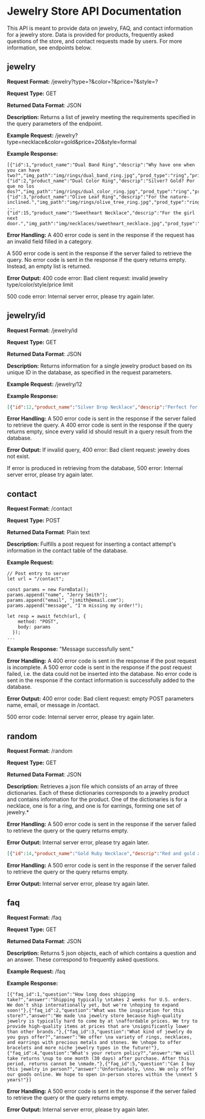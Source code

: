 # Jewelry Store API Documentation
This API is meant to provide data on jewelry, FAQ, and contact information for
a jewelry store. Data is provided for products, frequently asked questions of the
store, and contact requests made by users. For more information, see endpoints 
below.

## jewelry
**Request Format:** /jewelry?type=?&color=?&price=?&style=?

**Request Type:** GET

**Returned Data Format**: JSON

**Description:** Returns a list of jewelry meeting the requirements specified in the query parameters of the endpoint.

**Example Request:** /jewelry?type=necklace&color=gold&price=20&style=formal

**Example Response:**
```
[{"id":1,"product_name":"Dual Band Ring","descrip":"Why have one when you can have two?","img_path":"img/rings/dual_band_ring.jpg","prod_type":"ring","price":29.99,"color":"gold","style":"casual"},{"id":2,"product_name":"Dual Color Ring","descrip":"Silver? Gold? Por que no los dos?","img_path":"img/rings/dual_color_ring.jpg","prod_type":"ring","price":19.99,"color":"dual","style":"casual"},{"id":3,"product_name":"Olive Leaf Ring","descrip":"For the nature-inclined.","img_path":"img/rings/olive_tree_ring.jpg","prod_type":"ring","price":59.99,"color":"gold","style":"casual"},
...
{"id":15,"product_name":"Sweetheart Necklace","descrip":"For the girl next door.","img_path":"img/necklaces/sweetheart_necklace.jpg","prod_type":"necklace","price":59.99,"color":"silver","style":"formal"}]
```

**Error Handling:**
A 400 error code is sent in the response if the request has an invalid field
filled in a category.

A 500 error code is sent in the response if the server failed to retrieve the 
query. No error code is sent in the response if the query returns empty. Instead,
an empty list is returned.

**Error Output:**
400 code error: Bad client request: invalid jewelry type/color/style/price limit

500 code error: Internal server error, please try again later.

## jewelry/id
**Request Format:** /jewelry/id

**Request Type:** GET

**Returned Data Format**: JSON

**Description:** Returns information for a single jewelry product based on its
unique ID in the database, as specified in the request parameters.

**Example Request:** /jewelry/12

**Example Response:**
```json
[{"id":12,"product_name":"Silver Drop Necklace","descrip":"Perfect for a fancy dinner.","img_path":"img/necklaces/drop_necklace.jpg","prod_type":"necklace","price":39.99,"color":"silver","style":"formal"}]
```

**Error Handling:**
A 500 error code is sent in the response if the server failed to retrieve the 
query. A 400 error code is sent in the response if the query returns empty, since
every valid id should result in a query result from the database.

**Error Output:**
If invalid query, 400 error:
Bad client request: jewelry does not exist.

If error is produced in retrieving from the database, 500 error:
Internal server error, please try again later.

## contact
**Request Format:** /contact

**Request Type:** POST

**Returned Data Format**: Plain text

**Description:** Fulfills a post request for inserting a contact attempt's
information in the contact table of the database.

**Example Request:** 
```
// Post entry to server
let url = "/contact";

const params = new FormData();
params.append("name", "Jerry Smith");
params.append("email", "jsmith@email.com");
params.append("message", "I'm missing my order!");

let resp = await fetch(url, {
    method: "POST", 
    body: params
  });
...
```

**Example Response:**
"Message successfully sent."

**Error Handling:**
A 400 error code is sent in the response if the post request is incomplete.
A 500 error code is sent in the response if the post request failed, i.e. the 
data could not be inserted into the database. No error code is sent in the 
response if the contact information is successfully added to the database. 

**Error Output:**
400 error code: Bad client request: empty POST parameters name, email, or 
message in /contact.

500 error code: Internal server error, please try again later.

## random
**Request Format:** /random

**Request Type:** GET

**Returned Data Format**: JSON

**Description:** Retrieves a json file which consists of an array of three 
dictionaries. Each of these dictionaries corresponds to a jewelry product and 
contains information for the product. One of the dictionaries is for a necklace,
one is for a ring, and one is for earrings, forming one set of jewelry.*

**Error Handling:**
A 500 error code is sent in the response if the server failed to retrieve the 
query or the query returns empty. 

**Error Output:**
Internal server error, please try again later.

```json
[{"id":14,"product_name":"Gold Ruby Necklace","descrip":"Red and gold and red and gold!","img_path":"img/necklaces/ruby_necklace.jpg","prod_type":"necklace","price":29.99,"color":"red","style":"casual"},{"id":6,"product_name":"Blue Heart Earrings","descrip":"Feeling blue?","img_path":"img/earrings/blue_heart_earrings.jpg","prod_type":"earring","price":29.99,"color":"blue","style":"casual"},{"id":1,"product_name":"Dual Band Ring","descrip":"Why have one when you can have two?","img_path":"img/rings/dual_band_ring.jpg","prod_type":"ring","price":29.99,"color":"gold","style":"casual"}]
```

**Error Handling:**
A 500 error code is sent in the response if the server failed to retrieve the 
query or the query returns empty. 

**Error Output:**
Internal server error, please try again later.

## faq
**Request Format:** /faq

**Request Type:** GET

**Returned Data Format**: JSON

**Description:** Returns 5 json objects, each of which contains a question and 
an answer. These correspond to frequently asked questions.

**Example Request:** /faq

**Example Response:**
```
[{"faq_id":1,"question":"How long does shipping take?","answer":"Shipping typically \ntakes 2 weeks for U.S. orders. We don't ship internationally yet, but we're \nhoping to expand soon!"},{"faq_id":2,"question":"What was the inspiration for this store?","answer":"We made \na jewelry store because high-quality jewelry is typically hard to come by at \naffordable prices. We try to provide high-quality items at prices that are \nsignificantly lower than other brands."},{"faq_id":3,"question":"What kind of jewelry do you guys offer?","answer":"We offer \na variety of rings, necklaces, and earrings with precious metals and stones. We \nhope to offer bracelets and more niche jewelry types in the future!"},{"faq_id":4,"question":"What's your return policy?","answer":"We will take returns \nup to one month (30 days) after purchase. After this period, returns cannot be \nmade."},{"faq_id":5,"question":"Can I buy this jewelry in person?","answer":"Unfortunately, \nno. We only offer our goods online. We hope to open in-person stores within the \nnext 5 years!"}]
```

**Error Handling:**
A 500 error code is sent in the response if the server failed to retrieve the 
query or the query returns empty. 

**Error Output:**
Internal server error, please try again later.